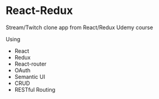 # React-Redux

Stream/Twitch clone app from React/Redux Udemy course

Using
- React
- Redux
- React-router
- OAuth
- Semantic UI
- CRUD
- RESTful Routing